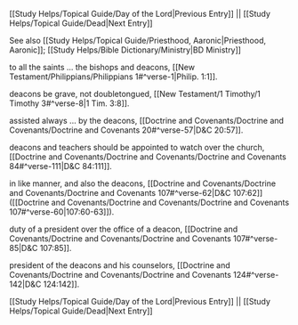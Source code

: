 [[Study Helps/Topical Guide/Day of the Lord|Previous Entry]]  ||  [[Study Helps/Topical Guide/Dead|Next Entry]]

 See also [[Study Helps/Topical Guide/Priesthood, Aaronic|Priesthood, Aaronic]]; [[Study Helps/Bible Dictionary/Ministry|BD Ministry]]

 to all the saints ... the bishops and deacons, [[New Testament/Philippians/Philippians 1#^verse-1|Philip. 1:1]].

 deacons be grave, not doubletongued, [[New Testament/1 Timothy/1 Timothy 3#^verse-8|1 Tim. 3:8]].

 assisted always ... by the deacons, [[Doctrine and Covenants/Doctrine and Covenants/Doctrine and Covenants 20#^verse-57|D&C 20:57]].

 deacons and teachers should be appointed to watch over the church, [[Doctrine and Covenants/Doctrine and Covenants/Doctrine and Covenants 84#^verse-111|D&C 84:111]].

 in like manner, and also the deacons, [[Doctrine and Covenants/Doctrine and Covenants/Doctrine and Covenants 107#^verse-62|D&C 107:62]] ([[Doctrine and Covenants/Doctrine and Covenants/Doctrine and Covenants 107#^verse-60|107:60-63]]).

 duty of a president over the office of a deacon, [[Doctrine and Covenants/Doctrine and Covenants/Doctrine and Covenants 107#^verse-85|D&C 107:85]].

 president of the deacons and his counselors, [[Doctrine and Covenants/Doctrine and Covenants/Doctrine and Covenants 124#^verse-142|D&C 124:142]].

[[Study Helps/Topical Guide/Day of the Lord|Previous Entry]]  ||  [[Study Helps/Topical Guide/Dead|Next Entry]]